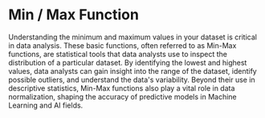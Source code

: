 # Min / Max Function

Understanding the minimum and maximum values in your dataset is critical in data analysis. These basic functions, often referred to as Min-Max functions, are statistical tools that data analysts use to inspect the distribution of a particular dataset. By identifying the lowest and highest values, data analysts can gain insight into the range of the dataset, identify possible outliers, and understand the data's variability. Beyond their use in descriptive statistics, Min-Max functions also play a vital role in data normalization, shaping the accuracy of predictive models in Machine Learning and AI fields.